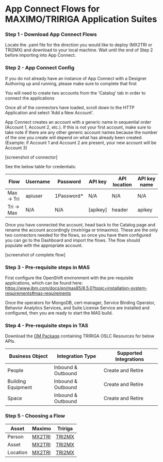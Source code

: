 # App Connect Flows for MAXIMO/TRIRIGA Application Suites


### Step 1 - Download App Connect Flows

Locate the .yaml file for the direction you would like to deploy (MX2TRI or TRI2MX) and download to your local machine. Wait until the end of Step 2 before importing into App Connect.

### Step 2 - App Connect Config

If you do not already have an instance of App Connect with a Designer Authoring up and running, please make sure to complete that first

You will need to create two accounts from the 'Catalog' tab in order to connect the applications

Once all of the connectors have loaded, scroll down to the HTTP Application and select 'Add a New Account'.

App Connect creates an account with a generic name in sequential order (Account 1, Account 2, etc.). If this is not your first account, make sure to take note if there are any other generic account names because the number of the one you create will depend on what has already been created. (Example: if Account 1 and Account 2 are present, your new account will be Account 3)

[screenshot of connector]

See the below table for credentials:

Flow | Username | Password | API key | API location | API key name
---|---|---|---|---|---
Max -> Tri | apiuser | 1Password* | N/A | N/A | N/A
Tri -> Max | N/A | N/A | [apikey] | header | apikey 

Once you have connected the account, head back to the Catalog page and rename the account accordingly (mxtririga or trimaximo). These are the only two connectors needed for the flows, so once you have them configured you can go to the Dashboard and import the flows. The flow should populate with the appropriate account.

[screenshot of complete flow]

### Step 3 - Pre-requisite steps in MAS

First configure the OpenShift environment with the pre-requisite applications, which can be found here: https://www.ibm.com/docs/en/mas85/8.5.0?topic=installation-system-requirements#mas-requirements


Once the operators for MongoDB, cert-manager, Service Binding Operator, Behavior Analytics Services, and Suite License Service are installed and configured, then you are ready to start the MAS build.

### Step 4 - Pre-requisite steps in TAS

Download the [OM Package](/docs/APIConnector_v0.4.zip) containing TRIRIGA OSLC Resources for below APIs.

Business Object | Integration Type | Supported Integrations
---|---|---
People | Inbound & Outbound | Create and Retire
Building Equipment | Inbound & Outbound | Create and Retire
Space | Inbound & Outbound | Create and Retire


### Step 5 - Choosing a Flow

Asset | Maximo | Tririga
---|---|---
Person | [MX2TRI](/docs/MAX2Tririga/PLUSTMXPerson2TRI.yaml) | [TRI2MX](/docs/TRI2Maximo/PLUSTTRIPerson2MX.yaml)
Asset | [MX2TRI](/docs/MAX2Tririga/PLUSTMXAsset2TRI.yaml) | [TRI2MX](/docs/TRI2Maximo/PLUSTTRIAsset2MX.yaml)
Location | [MX2TRI](/docs/MAX2Tririga/PLUSTMXLocation2TRI.yaml) | [TRI2MX](/docs/TRI2Maximo/PLUSTTRISpace2MX.yaml)
